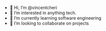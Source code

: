 - 👋 Hi, I’m @vincentcheri
- 👀 I’m interested in anything tech. 
- 🌱 I’m currently learning software engineering
- 💞️ I’m looking to collaborate on projects


<!---
vincentcheri/vincentcheri is a ✨ special ✨ repository because its `README.md` (this file) appears on your GitHub profile.
You can click the Preview link to take a look at your changes.
--->
